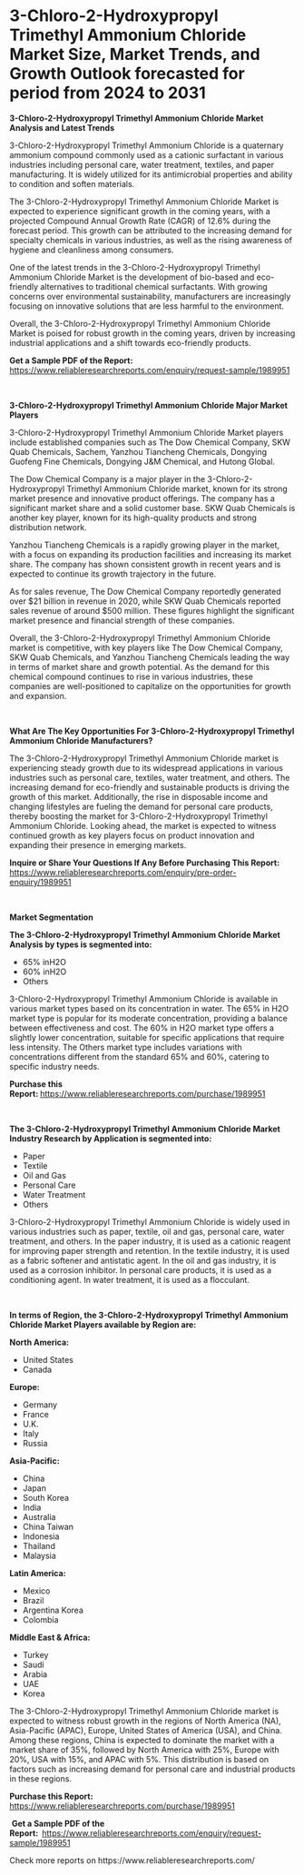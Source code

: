 <p><h1>3-Chloro-2-Hydroxypropyl Trimethyl Ammonium Chloride Market Size, Market Trends, and Growth Outlook forecasted for period from 2024 to 2031</h1></p><p><strong>3-Chloro-2-Hydroxypropyl Trimethyl Ammonium Chloride Market Analysis and Latest Trends</strong></p>
<p><p>3-Chloro-2-Hydroxypropyl Trimethyl Ammonium Chloride is a quaternary ammonium compound commonly used as a cationic surfactant in various industries including personal care, water treatment, textiles, and paper manufacturing. It is widely utilized for its antimicrobial properties and ability to condition and soften materials.</p><p>The 3-Chloro-2-Hydroxypropyl Trimethyl Ammonium Chloride Market is expected to experience significant growth in the coming years, with a projected Compound Annual Growth Rate (CAGR) of 12.6% during the forecast period. This growth can be attributed to the increasing demand for specialty chemicals in various industries, as well as the rising awareness of hygiene and cleanliness among consumers.</p><p>One of the latest trends in the 3-Chloro-2-Hydroxypropyl Trimethyl Ammonium Chloride Market is the development of bio-based and eco-friendly alternatives to traditional chemical surfactants. With growing concerns over environmental sustainability, manufacturers are increasingly focusing on innovative solutions that are less harmful to the environment.</p><p>Overall, the 3-Chloro-2-Hydroxypropyl Trimethyl Ammonium Chloride Market is poised for robust growth in the coming years, driven by increasing industrial applications and a shift towards eco-friendly products.</p></p>
<p><strong>Get a Sample PDF of the Report:&nbsp;</strong> <a href="https://www.reliableresearchreports.com/enquiry/request-sample/1989951">https://www.reliableresearchreports.com/enquiry/request-sample/1989951</a></p>
<p>&nbsp;</p>
<p><strong>3-Chloro-2-Hydroxypropyl Trimethyl Ammonium Chloride Major Market Players</strong></p>
<p><p>3-Chloro-2-Hydroxypropyl Trimethyl Ammonium Chloride Market players include established companies such as The Dow Chemical Company, SKW Quab Chemicals, Sachem, Yanzhou Tiancheng Chemicals, Dongying Guofeng Fine Chemicals, Dongying J&M Chemical, and Hutong Global. </p><p>The Dow Chemical Company is a major player in the 3-Chloro-2-Hydroxypropyl Trimethyl Ammonium Chloride market, known for its strong market presence and innovative product offerings. The company has a significant market share and a solid customer base. SKW Quab Chemicals is another key player, known for its high-quality products and strong distribution network. </p><p>Yanzhou Tiancheng Chemicals is a rapidly growing player in the market, with a focus on expanding its production facilities and increasing its market share. The company has shown consistent growth in recent years and is expected to continue its growth trajectory in the future. </p><p>As for sales revenue, The Dow Chemical Company reportedly generated over $21 billion in revenue in 2020, while SKW Quab Chemicals reported sales revenue of around $500 million. These figures highlight the significant market presence and financial strength of these companies.</p><p>Overall, the 3-Chloro-2-Hydroxypropyl Trimethyl Ammonium Chloride market is competitive, with key players like The Dow Chemical Company, SKW Quab Chemicals, and Yanzhou Tiancheng Chemicals leading the way in terms of market share and growth potential. As the demand for this chemical compound continues to rise in various industries, these companies are well-positioned to capitalize on the opportunities for growth and expansion.</p></p>
<p>&nbsp;</p>
<p><strong>What Are The Key Opportunities For 3-Chloro-2-Hydroxypropyl Trimethyl Ammonium Chloride Manufacturers?</strong></p>
<p><p>The 3-Chloro-2-Hydroxypropyl Trimethyl Ammonium Chloride market is experiencing steady growth due to its widespread applications in various industries such as personal care, textiles, water treatment, and others. The increasing demand for eco-friendly and sustainable products is driving the growth of this market. Additionally, the rise in disposable income and changing lifestyles are fueling the demand for personal care products, thereby boosting the market for 3-Chloro-2-Hydroxypropyl Trimethyl Ammonium Chloride. Looking ahead, the market is expected to witness continued growth as key players focus on product innovation and expanding their presence in emerging markets.</p></p>
<p><strong>Inquire or Share Your Questions If Any Before Purchasing This Report:</strong> <a href="https://www.reliableresearchreports.com/enquiry/pre-order-enquiry/1989951">https://www.reliableresearchreports.com/enquiry/pre-order-enquiry/1989951</a></p>
<p>&nbsp;</p>
<p><strong>Market Segmentation</strong></p>
<p><strong>The 3-Chloro-2-Hydroxypropyl Trimethyl Ammonium Chloride Market Analysis by types is segmented into:</strong></p>
<p><ul><li>65% inH2O</li><li>60% inH2O</li><li>Others</li></ul></p>
<p><p>3-Chloro-2-Hydroxypropyl Trimethyl Ammonium Chloride is available in various market types based on its concentration in water. The 65% in H2O market type is popular for its moderate concentration, providing a balance between effectiveness and cost. The 60% in H2O market type offers a slightly lower concentration, suitable for specific applications that require less intensity. The Others market type includes variations with concentrations different from the standard 65% and 60%, catering to specific industry needs.</p></p>
<p><strong>Purchase this Report:&nbsp;</strong><a href="https://www.reliableresearchreports.com/purchase/1989951">https://www.reliableresearchreports.com/purchase/1989951</a></p>
<p>&nbsp;</p>
<p><strong>The 3-Chloro-2-Hydroxypropyl Trimethyl Ammonium Chloride Market Industry Research by Application is segmented into:</strong></p>
<p><ul><li>Paper</li><li>Textile</li><li>Oil and Gas</li><li>Personal Care</li><li>Water Treatment</li><li>Others</li></ul></p>
<p><p>3-Chloro-2-Hydroxypropyl Trimethyl Ammonium Chloride is widely used in various industries such as paper, textile, oil and gas, personal care, water treatment, and others. In the paper industry, it is used as a cationic reagent for improving paper strength and retention. In the textile industry, it is used as a fabric softener and antistatic agent. In the oil and gas industry, it is used as a corrosion inhibitor. In personal care products, it is used as a conditioning agent. In water treatment, it is used as a flocculant.</p></p>
<p>&nbsp;</p>
<p><strong>In terms of Region, the 3-Chloro-2-Hydroxypropyl Trimethyl Ammonium Chloride Market Players available by Region are:</strong></p>
<p>
    <p> <strong> North America: </strong>
        <ul>
            <li>United States</li>
            <li>Canada</li>
        </ul>
        </p> 
    <p> <strong> Europe: </strong>
        <ul>
            <li>Germany</li>
            <li>France</li>
            <li>U.K.</li>
            <li>Italy</li>
            <li>Russia</li>
        </ul>
        </p> 
    <p> <strong> Asia-Pacific: </strong>
        <ul>
            <li>China</li>
            <li>Japan</li>
            <li>South Korea</li>
            <li>India</li>
            <li>Australia</li>
            <li>China Taiwan</li>
            <li>Indonesia</li>
            <li>Thailand</li>
            <li>Malaysia</li>
        </ul>
        </p> 
    <p> <strong> Latin America: </strong>
        <ul>
            <li>Mexico</li>
            <li>Brazil</li>
            <li>Argentina Korea</li>
            <li>Colombia</li>
        </ul>
        </p> 
    <p> <strong> Middle East & Africa: </strong>
        <ul>
            <li>Turkey</li>
            <li>Saudi</li>
            <li>Arabia</li>
            <li>UAE</li>
            <li>Korea</li>
        </ul>
    </p>
    </p>
<p><p>The 3-Chloro-2-Hydroxypropyl Trimethyl Ammonium Chloride market is expected to witness robust growth in the regions of North America (NA), Asia-Pacific (APAC), Europe, United States of America (USA), and China. Among these regions, China is expected to dominate the market with a market share of 35%, followed by North America with 25%, Europe with 20%, USA with 15%, and APAC with 5%. This distribution is based on factors such as increasing demand for personal care and industrial products in these regions.</p></p>
<p><strong>Purchase this Report: </strong><a href="https://www.reliableresearchreports.com/purchase/1989951">https://www.reliableresearchreports.com/purchase/1989951</a></p>
<p>&nbsp;<strong>Get a Sample PDF of the Report:&nbsp;&nbsp;</strong><a href="https://www.reliableresearchreports.com/enquiry/request-sample/1989951">https://www.reliableresearchreports.com/enquiry/request-sample/1989951</a></p>
<p><strong></strong></p>
<p>Check more reports on https://www.reliableresearchreports.com/</p>